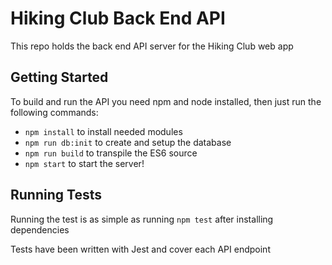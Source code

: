 # Hiking Club Back End API

This repo holds the back end API server for the Hiking Club web app

## Getting Started

To build and run the API you need npm and node installed, then just run the following commands:
- `npm install` to install needed modules
- `npm run db:init` to create and setup the database
- `npm run build` to transpile the ES6 source
- `npm start` to start the server!

## Running Tests

Running the test is as simple as running `npm test` after installing dependencies

Tests have been written with Jest and cover each API endpoint